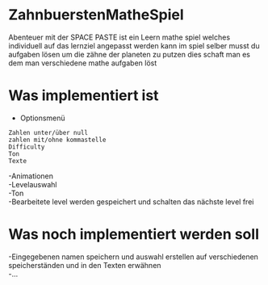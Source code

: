 # ZahnbuerstenMatheSpiel

Abenteuer mit der SPACE PASTE ist ein Leern mathe spiel welches individuell auf das lernziel angepasst werden kann im spiel selber musst du aufgaben lösen 
um die zähne der planeten zu putzen dies schaft man es dem man verschiedene mathe aufgaben löst

# __**Was implementiert ist**__

- Optionsmenü
 ```
 Zahlen unter/über null
 zahlen mit/ohne kommastelle
 Difficulty 
 Ton
 Texte
 ```
 
 -Animationen
 <br>
 -Levelauswahl
  <br>
 -Ton
  <br>
 -Bearbeitete level werden gespeichert und schalten das nächste level frei
  <br>
 
 # **Was noch implementiert werden soll**
 
 -Eingegebenen namen speichern und auswahl erstellen auf verschiedenen speicherständen und in den Texten erwähnen
 <br>
 -...

